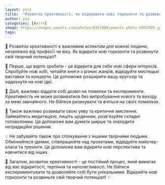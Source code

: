 ```yaml
---
layout: post
title:  "Розвиток креативності: як відкривати нові горизонти та розвивати творчий потенціал."
author: psy
categories: [Життя]
image: https://images.pexels.com/photos/6941989/pexels-photo-6941989.jpeg?auto=compress&cs=tinysrgb&fit=crop&h=627&w=1200
tags: 
---
```


🌟 Розвиток креативності є важливим аспектом для кожної людини, незалежно від професії чи віку. Як відкрити нові горизонти та розвинути свій творчий потенціал? 

🎨 Перше, що варто зробити - це відкрити для себе нові сфери інтересів. Спробуйте нові хобі, читайте книги з різних жанрів, відвідуйте мистецькі виставки та концерти. Це допоможе розширити вашу кругозір та надихнути на нові ідеї.

🌱 Далі, важливо віддати собі дозвіл на помилки та експерименти. Креативність не може розвиватися без випробування нового та виходу за межі звичайного. Не бійтеся ризикувати та вчіться на своїх помилках.

🧠 Також важливо розвивати свою уяву та критичне мислення. Займайтесь медитацією, пишіть щоденник, розв'язуйте складні головоломки. Це допоможе вам думати ширше та знаходити нетрадиційні рішення.

💡 Не забувайте також про спілкування з іншими творчими людьми. Обмінюйтеся ідеями, співпрацюйте над проектами, відвідуйте майстер-класи та тренінги. Це допоможе вам відкрити нові перспективи та навчитися від інших.

🌈 Загалом, розвиток креативності - це постійний процес, який вимагає від вас відкритості, терпіння та наполегливості. Не бійтеся експериментувати та дозволяйте собі бути унікальними. Відкрийте нові горизонти та розвиньте свій творчий потенціал! ✨


